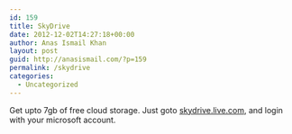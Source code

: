 ```yaml
---
id: 159
title: SkyDrive
date: 2012-12-02T14:27:18+00:00
author: Anas Ismail Khan
layout: post
guid: http://anasismail.com/?p=159
permalink: /skydrive
categories:
  - Uncategorized
---
```

Get upto 7gb of free cloud storage. Just goto [skydrive.live.com](http://skydrive.live.com), and login with your microsoft account.